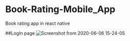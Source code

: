 # Book-Rating-Mobile_App
Book rating app in react native


##LogIn page
![Screenshot from 2020-06-06 15-24-05](https://user-images.githubusercontent.com/29290992/83955511-1eceea80-a86d-11ea-983e-c723b9fdf89a.jpg)
